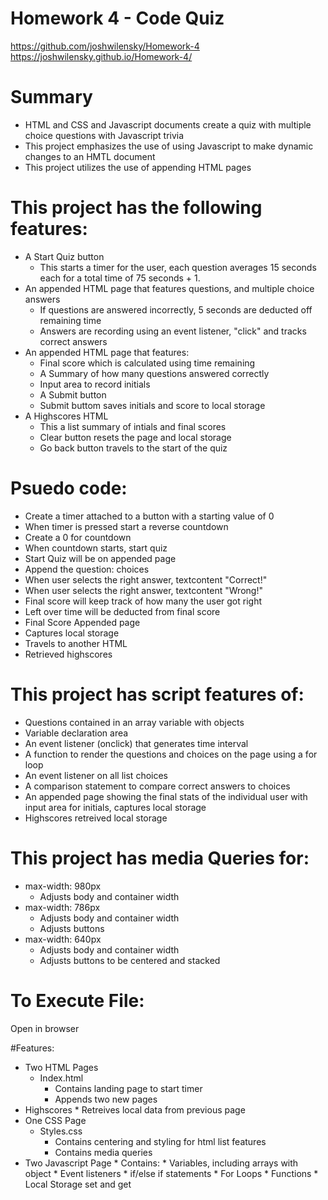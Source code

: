 # Homework 4 - Code Quiz
 https://github.com/joshwilensky/Homework-4
https://joshwilensky.github.io/Homework-4/

# Summary
* HTML and CSS and Javascript documents create a quiz with multiple choice questions with Javascript trivia
* This project emphasizes the use of using Javascript to make dynamic changes to an HMTL document
* This project utilizes the use of appending HTML pages

# This project has the following features:
* A Start Quiz button
  * This starts a timer for the user, each question averages 15 seconds each for a total time of 75 seconds + 1.
* An appended HTML page that features questions, and multiple choice answers
  * If questions are answered incorrectly, 5 seconds are deducted off remaining time
  * Answers are recording using an event listener, "click" and tracks correct answers
* An appended HTML page that features:
  * Final score which is calculated using time remaining
  * A Summary of how many questions answered correctly
  * Input area to record initials
  * A Submit button
  * Submit buttom saves initials and score to local storage
* A Highscores HTML
  * This a list summary of intials and final scores
  * Clear button resets the page and local storage
  * Go back button travels to the start of the quiz

# Psuedo code:
* Create a timer attached to a button with a starting value of 0
* When timer is pressed start a reverse countdown
* Create a 0 for countdown
* When countdown starts, start quiz
* Start Quiz will be on appended page
* Append the question: choices
* When user selects the right answer, textcontent "Correct!"
* When user selects the right answer, textcontent "Wrong!"
* Final score will keep track of how many the user got right
* Left over time will be deducted from final score
* Final Score Appended page
* Captures local storage
* Travels to another HTML
* Retrieved highscores

# This project has script features of:
* Questions contained in an array variable with objects
* Variable declaration area
* An event listener (onclick) that generates time interval
* A function to render the questions and choices on the page using a for loop
* An event listener on all list choices
* A comparison statement to compare correct answers to choices
* An appended page showing the final stats of the individual user with input area for initials, captures local storage
* Highscores retreived local storage

# This project has media Queries for:
* max-width: 980px
  * Adjusts body and container width
* max-width: 786px
  * Adjusts body and container width
  * Adjusts buttons
* max-width: 640px
  * Adjusts body and container width
  * Adjusts buttons to be centered and stacked

# To Execute File:
Open in browser

#Features:
* Two HTML Pages
  * Index.html
    * Contains landing page to start timer
    * Appends two new pages
* Highscores * Retreives local data from previous page
* One CSS Page
  * Styles.css
    * Contains centering and styling for html list features
    * Contains media queries
* Two Javascript Page * Contains: * Variables, including arrays with object * Event listeners * if/else if statements * For Loops * Functions * Local Storage set and get
